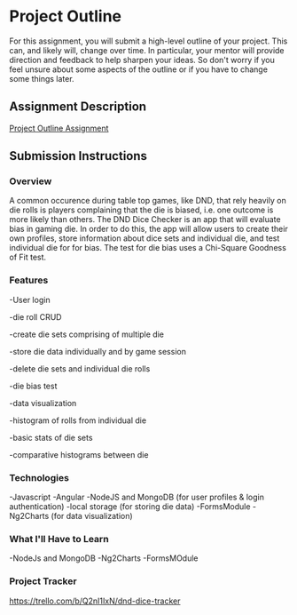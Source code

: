 # Project Outline
For this assignment, you will submit a high-level outline of your project. This can, and likely will, change over time. In particular, your mentor will provide direction and feedback to help sharpen your ideas. So don't worry if you feel unsure about some aspects of the outline or if you have to change some things later.

## Assignment Description
[Project Outline Assignment](https://education.launchcode.org/liftoff/modules/assignments/project-outline)

## Submission Instructions

### Overview
A common occurence during table top games, like DND, that rely heavily on die rolls is players complaining that the die is biased, i.e. one outcome is more likely than others. The DND Dice Checker is an app that will evaluate bias in gaming die. In order to do this, the app will allow users to create their own profiles, store information about dice sets and individual die, and test individual die for for bias. The test for die bias uses a Chi-Square Goodness of Fit test. 
### Features
-User login

-die roll CRUD

  -create die sets comprising of multiple die
  
  -store die data individually and by game session
  
  -delete die sets and individual die rolls
  
-die bias test

-data visualization

  -histogram of rolls from individual die
  
  -basic stats of die sets
  
  -comparative histograms between die
  
### Technologies
-Javascript
-Angular
-NodeJS and MongoDB (for user profiles & login authentication)
-local storage (for storing die data)
-FormsModule
-Ng2Charts (for data visualization)
### What I'll Have to Learn
-NodeJs and MongoDB
-Ng2Charts
-FormsMOdule
### Project Tracker
https://trello.com/b/Q2nI1IxN/dnd-dice-tracker
